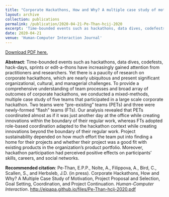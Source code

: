 ```yaml
---
title: "Corporate Hackathons, How and Why? A multiple case study of motivation, project proposal and selection, goal setting, coordination, and project continuation."
layout: archive
collection: publications
permalink: /publication/2020-04-21-Pe-Than-hcij-2020
excerpt: 'Time-bounded events such as hackathons, data dives, codefests, hack-days, sprints or edit-a-thons have increasingly gained attention from practitioners and researchers. Yet there is a paucity of research on corporate hackathons, which are nearly ubiquitous and present significant organizational, cultural, and managerial challenges. To provide a comprehensive understanding of team processes and broad array of outcomes of corporate hackathons, we conducted a mixed-methods, multiple case study of five teams that participated in a large scale corporate hackathon. Two teams were “pre-existing” teams (PETs) and three were newly-formed “flash” teams (FTs). Our analysis revealed that PETs coordinated almost as if it was just another day at the office while creating innovations within the boundary of their regular work, whereas FTs adopted role-based coordination adapted to the hackathon context while creating innovations beyond the boundary of their regular work. Project sustainability depended on how much effort the team put into finding a home for their projects and whether their project was a good fit with existing products in the organization’s product portfolio. Moreover, hackathon participation had perceived positive effects on participants’ skills, careers, and social networks.'
date: 2020-04-21
venue: 'Human-Computer Interaction Journal'
---
```

[Download PDF here.](http://eipapa.github.io/files/Pe-Than-hcij-2020.pdf)

**Abstract**: Time-bounded events such as hackathons, data dives, codefests, hack-days, sprints or edit-a-thons have increasingly gained attention from practitioners and researchers. Yet there is a paucity of research on corporate hackathons, which are nearly ubiquitous and present significant organizational, cultural, and managerial challenges. To provide a comprehensive understanding of team processes and broad array of outcomes of corporate hackathons, we conducted a mixed-methods, multiple case study of five teams that participated in a large scale corporate hackathon. Two teams were “pre-existing” teams (PETs) and three were newly-formed “flash” teams (FTs). Our analysis revealed that PETs coordinated almost as if it was just another day at the office while creating innovations within the boundary of their regular work, whereas FTs adopted role-based coordination adapted to the hackathon context while creating innovations beyond the boundary of their regular work. Project sustainability depended on how much effort the team put into finding a home for their projects and whether their project was a good fit with existing products in the organization’s product portfolio. Moreover, hackathon participation had perceived positive effects on participants’ skills, careers, and social networks.

**Recommended citation**: Pe-Than, E.P.P., Nolte, A., Filippova, A., Bird, C., Scallen, S., and Herbsleb, J.D. (in press). Corporate Hackathons, How and Why? A Multiple Case Study of Motivation, Project Proposal and Selection, Goal Setting, Coordination, and Project Continuation. <i>Human-Computer Interaction</i>. http://eipapa.github.io/files/Pe-Than-hcij-2020.pdf